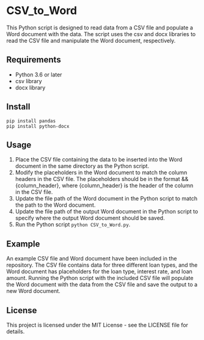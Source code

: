 # CSV_to_Word
This Python script is designed to read data from a CSV file and populate a Word document with the data. The script uses the csv and docx libraries to read the CSV file and manipulate the Word document, respectively.

## Requirements
 - Python 3.6 or later
 - csv library
 - docx library

## Install

```shell
pip install pandas
pip install python-docx
```

## Usage
  1. Place the CSV file containing the data to be inserted into the Word document in the same directory as the Python script.
  2. Modify the placeholders in the Word document to match the column headers in the CSV file. The placeholders should be in the format &&{column_header}, where {column_header} is the header of the column in the CSV file.
  3. Update the file path of the Word document in the Python script to match the path to the Word document.
  4. Update the file path of the output Word document in the Python script to specify where the output Word document should be saved.
  5. Run the Python script `python CSV_to_Word.py`.

## Example
An example CSV file and Word document have been included in the repository. The CSV file contains data for three different loan types, and the Word document has placeholders for the loan type, interest rate, and loan amount. Running the Python script with the included CSV file will populate the Word document with the data from the CSV file and save the output to a new Word document.


## License
This project is licensed under the MIT License - see the LICENSE file for details.
